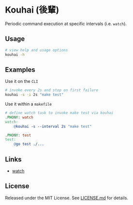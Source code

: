 # Kouhai (後輩)

Periodic command execution at specific intervals (i.e. `watch`).

## Usage

```bash
# view help and usage options
kouhai -h
```

## Examples
Use it on the `CLI`

```bash
# invoke every 2s and stop on first failure
kouhai -s -i 2s "make test"
```

Use it within a `makefile`

```makefile
# define watch task to invoke make test via kouhai
.PHONY: watch
watch: 
    @kouhai -s --interval 2s "make test"

.PHONY: test
test:
    @go test ./...
```

## Links
* [watch](https://en.wikipedia.org/wiki/Watch_(Unix))

## License
Released under the MIT License. See [LICENSE.md](./LICENSE.md) for details.

